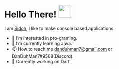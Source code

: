 # Hello There! <img src="https://media.giphy.com/media/hvRJCLFzcasrR4ia7z/giphy.gif" width="40px">

I am [Sidoh](https://github.com/DanDuh-Man), I like to make console based applications.

- 👀 I’m interested in pro-graming.<br>
- 🌱 I’m currently learning Java.<br>
- 📫 How to reach me danduhman7@gmail.com or DanDuhMan7#9508(Discord).<br>
- 🔨 Currently working on Dart.

